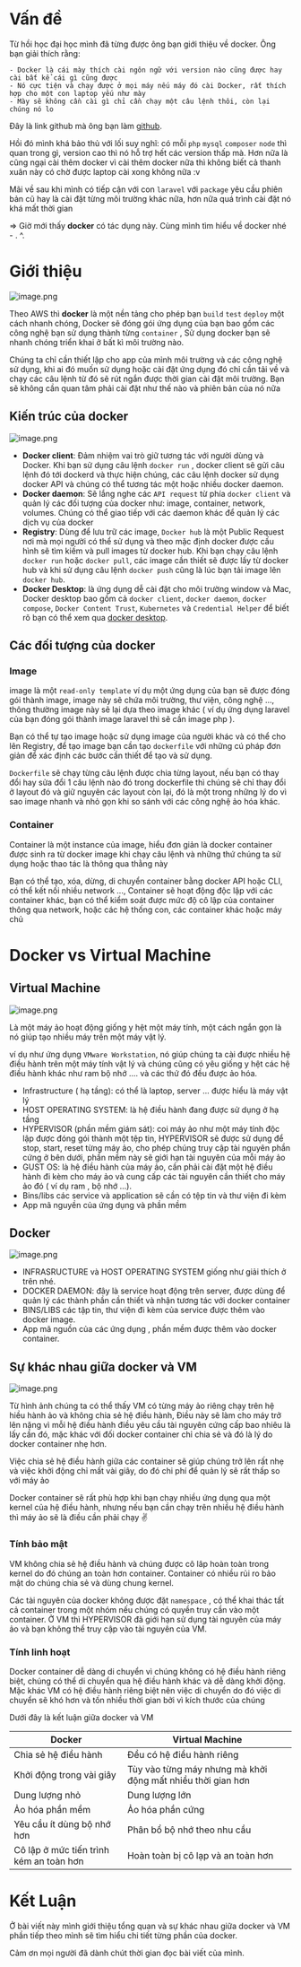 # Vấn đề
Từ hồi học đại học mình đã từng được ông bạn giới thiệu về docker. Ông bạn giải thích rằng:
```
- Docker là cái mày thích cài ngôn ngữ với version nào cũng được hay cài bất kể cái gì cũng được
- Nó cực tiện và chạy được ở mọi máy nếu máy đó cài Docker, rất thích hợp cho một con laptop yếu như mày
- Mày sẽ không cần cài gì chỉ cần chạy một câu lệnh thôi, còn lại chúng nó lo
```
Đây là link github mà ông bạn làm [github](https://github.com/Shinigami2208/Du-an-Shop-LA-LA-LAND).

Hồi đó mình khá bảo thủ với lối suy nghĩ: có mỗi `php` `mysql` `composer` `node` thì quan trong gì, version cao thì nó hỗ trợ hết các version thấp mà. Hơn nữa là cũng ngại cài thêm docker vì cài thêm docker nữa thì không biết cả thanh xuân này có chờ được laptop cài xong không nữa :v

Mãi về sau khi mình có tiếp cận với con `laravel` với `package` yêu cầu phiên bản cũ hay là cài đặt từng môi trường khác nữa, hơn nữa quá trình cài đặt nó khá mất thời gian 

=> Giờ mới thấy **docker** có tác dụng này.
Cùng mình tìm hiểu về docker nhé - . ^.
# Giới thiệu

![image.png](https://images.viblo.asia/c6297f98-075f-4dd2-8bfc-9cf0d0e5ddb3.png)

Theo AWS thì **docker** là một nền tảng cho phép bạn `build` `test` `deploy` một cách nhanh chóng, Docker sẽ đóng gói ứng dụng của bạn bao gồm các công nghệ bạn sử dụng thành từng `container` , Sử dụng docker bạn sẽ nhanh chóng triển khai ở bất kì môi trường nào.

Chúng ta chỉ cần thiết lập cho app của mình môi trường và các công nghệ sử dụng, khi ai đó muốn sử dụng hoặc cài đặt ứng dụng đó chỉ cần tải về và chạy các câu lệnh từ đó sẽ rút ngắn được thời gian cài đặt môi trường. Bạn sẽ không cần quan tâm phải cài đặt như thế nào và phiên bản của nó nữa

## Kiến trúc của docker

![image.png](https://images.viblo.asia/f97cbd8c-b6d1-4e8d-86fc-b8a08fe386eb.png)

- **Docker client**: Đảm nhiệm vai trò giữ tương tác với người dùng và Docker. Khi bạn sử dụng câu lệnh `docker run` , docker client sẽ gửi câu lệnh đó tới dockerd và thực hiện chúng, các câu lệnh docker sử dụng docker API và chúng có thể tương tác một hoặc nhiều docker daemon.
- **Docker daemon**: Sẽ lắng nghe các `API request` từ phía `docker client`  và quản lý các đối tượng của docker như: image, container, network, volumes. Chúng có thể giao tiếp với các daemon khác để quản lý các dịch vụ của docker
- **Registry**: Dùng để lưu trữ các image, `Docker hub` là một Public Request nơi mà mọi người có thể sử dụng và theo mặc định docker được cấu hình sẽ tìm kiếm và pull images từ docker hub. Khi bạn chạy câu lệnh `docker run` hoặc `docker pull`, các image cần thiết sẽ được lấy từ docker hub và khi sử dụng câu lệnh `docker push` cũng là lúc bạn tải image lên `docker hub`.
- **Docker Desktop**: là ứng dụng dễ cài đặt cho môi trường window và Mac, Docker desktop bao gồm cả `docker client`, `docker daemon`, `docker compose`, `Docker Content Trust`, `Kubernetes` và `Credential Helper` để biết rõ bạn có thể xem qua [docker desktop](https://docs.docker.com/desktop).

## Các đối tượng của docker
###  Image
image là một `read-only template` ví dụ một ứng dụng của bạn sẽ được đóng gói thành image, image này sẽ chứa môi trường, thư viện, công nghệ ..., thông thường image này sẽ lại dựa theo image khác ( ví dụ ứng dụng laravel của bạn đóng gói thành image laravel thì sẽ cần image php ).

Bạn có thể tự tạo image hoặc sử dụng image của người khác và có thể cho lên Registry, để tạo image bạn cần tạo `dockerfile`  với những cú pháp đơn giản để xác định các bước cần thiết để tạo và sử dụng.

`Dockerfile` sẽ chạy từng câu lệnh được chia từng layout, nếu bạn có thay đổi hay sửa đổi 1 câu lệnh nào đó trong dockerfile thì chúng sẽ chỉ thay đổi ở layout đó và giữ nguyên các layout còn lại, đó là một trong những lý do vì sao image nhanh và nhỏ gọn khi so sánh với các công nghệ ảo hóa khác.
### Container
Container là một instance của image, hiểu đơn giản là docker container được sinh ra từ docker image khi chạy câu lệnh và những thứ chúng ta sử dụng hoặc thao tác là thông qua thằng này

Bạn có thể tạo, xóa, dừng, di chuyển container bằng docker API hoặc CLI, có thể kết nối nhiều network ..., Container sẽ hoạt động độc lập với các container khác, bạn có thể kiểm soát được mức độ cô lập của container thông qua network, hoặc các hệ thống con, các container khác hoặc máy chủ

# Docker vs Virtual Machine
## Virtual Machine

![image.png](https://images.viblo.asia/bc7749d4-232a-4975-bed2-807c5e343a60.png)

Là một máy ảo hoạt động giống y hệt một máy tính, một cách ngắn gọn là nó giúp tạo nhiều máy trên một máy vật lý.

ví dụ như ứng dụng `VMware Workstation`, nó giúp chúng ta cài được nhiều hệ điều hành trên một máy tính vật lý và chúng cũng có yêu giống y hệt các hệ điều hành khác như ram bộ nhớ .... và các thứ đó đều được ảo hóa.

- Infrastructure ( hạ tầng):  có thể là laptop, server ... được hiểu là máy vật lý
- HOST OPERATING SYSTEM: là hệ điều hành đang được sử dụng ở hạ tầng
- HYPERVISOR (phần mềm giám sát): coi máy ảo như một máy tính độc lập được đóng gói thành một tệp tin, HYPERVISOR sẽ được sử dụng để stop, start, reset từng máy ảo, cho phép chúng truy cập tài nguyên phần cứng ở bên dưới, phần mềm này sẽ giới hạn tài nguyên của mỗi máy ảo
- GUST OS: là hệ điều hành của máy ảo, cần phải cài đặt một hệ điều hành đi kèm cho máy ảo và cung cấp các tài nguyên cần thiết cho máy ảo đó ( ví dụ ram , bộ nhớ ...).
- Bins/libs các service và application sẽ cần có tệp tin và thư viện đi kèm
- App mã nguyền của ứng dụng và phần mềm

## Docker

![image.png](https://images.viblo.asia/6c73d77d-5234-4ed8-91cf-f72c7c27e347.png)

- INFRASRUCTURE và HOST OPERATING SYSTEM giống như giải thích ở trên nhé.
- DOCKER DAEMON: đây là service hoạt động trên server, được dùng để quản lý các thành phần cần thiết và nhận tương tác với docker container
- BINS/LIBS các tập tin, thư viện đi kèm của service được thêm vào docker image.
- App mã nguồn của các ứng dụng , phần mềm được thêm vào docker container.

## Sự khác nhau giữa docker và VM

![image.png](https://images.viblo.asia/69165e83-ad1d-4692-a977-635cfd8c1458.png)

Từ hình ảnh chúng ta có thể thấy VM có từng máy ảo riêng chạy trên hệ hiều hành ảo và không chia sẻ hệ điều hành, Điều này sẽ làm cho máy trở lên nặng vì mỗi hệ điều hành điều yêu cầu tài nguyên cứng cấp bao nhiêu là lấy cần đó, mặc khác với đối docker container chỉ chia sẻ và đó là lý do docker container nhẹ hơn.

Việc chia sẻ hệ điều hành giữa các container sẽ giúp chúng trở lên rất nhẹ và việc khởi động chỉ mất vài giây, do đó chi phí để quản lý sẽ rất thấp so với máy ảo

Docker container sẽ rất phù hợp khi bạn chạy nhiều ứng dụng qua một kernel của hệ điều hành, nhưng nếu bạn cần chạy trên nhiều hệ điều hành thì máy ảo sẽ là điều cần phải chạy :v:
### Tính bảo mật
VM không chia sẻ hệ điều hành và chúng được cô lâp hoàn toàn trong kernel do đó chúng an toàn hơn container. Container có nhiều rủi ro bảo mật do chúng chia sẻ và dùng chung kernel.

Các tài nguyên của docker không được đặt `namespace` , có thể khai thác tất cả container trong một nhóm nếu chúng có quyền truy cần vào một container.  Ở VM thì HYPERVISOR đã giới hạn sử dụng tài nguyên của máy ảo và bạn không thể truy cập vào tài nguyên của VM.
### Tính linh hoạt
Docker container dễ dàng di chuyển vì chúng không có hệ điều hành riêng biệt, chúng có thể di chuyển qua hệ điều hành khác và dễ dàng khởi động. Mặc khác VM có hệ điều hành riêng biệt nên việc di chuyển do đó việc di chuyển sẽ khó hơn và tốn nhiều thời gian bởi vì kích thước của chúng

Dưới đây là kết luận giữa docker và VM

| Docker |  Virtual Machine |
| -------- | -------- |
| Chia sẻ hệ điều hành     | Đều có hệ điều hành riêng     |
| Khởi động trong vài giây     | Tùy vào từng máy nhưng mà khởi động mất nhiều thời gian hơn   |
| Dung lượng nhỏ     | Dung lượng lớn     |
| Ảo hóa phần mềm     | Ảo hóa phần cứng     |
|  Yêu cầu ít dùng bộ nhớ hơn     |Phân bổ bộ nhớ theo nhu cầu     |
| Cô lập ở mức tiến trình kém an toàn hơn     | Hoàn toàn bị cô lạp và an toàn hơn   |

# Kết Luận
Ở bài viết này mình giới thiệu tổng quan và sự khác nhau giữa docker và VM phần tiếp theo mình sẽ tìm hiểu chi tiết từng phần của docker.

Cảm ơn mọi người đã dành chút thời gian đọc bài viết của mình.